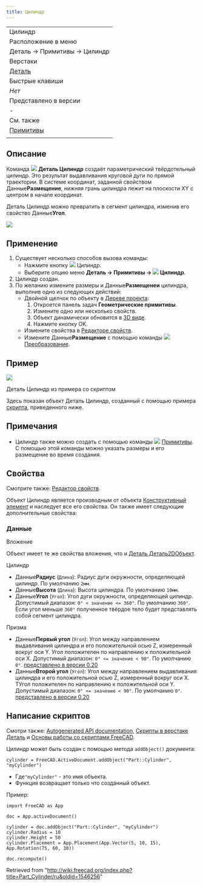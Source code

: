 ```yaml
---
title: Цилиндр
---
```

|  |
| --- |
| Цилиндр |
| Расположение в меню |
| Деталь → Примитивы → Цилиндр |
| Верстаки |
| [Деталь](/Part_Workbench/ru "Part Workbench/ru") |
| Быстрые клавиши |
| *Нет* |
| Представлено в версии |
| - |
| См. также |
| [Примитивы](/Part_Primitives/ru "Part Primitives/ru") |
|  |

## Описание

Команда ![](/images/Part_Cylinder.svg) **Деталь Цилиндр** создаёт параметрический твёрдотельный цилиндр. Это результат выдавливания круговой дуги по прямой траектории. В системе координат, заданной свойством Данные**Размещение**, нижняя грань цилиндра лежит на плоскости XY с центром в начале координат.

Деталь Цилиндр можно превратить в сегмент цилиндра, изменив его свойство Данные**Угол**.

![](/images/Part_Cylinder_Example.png)

## Применение

1. Существует несколько способов вызова команды:
   * Нажмите кнопку ![](/images/Part_Cylinder.svg) Цилиндр.
   * Выберите опцию меню **Деталь → Примитивы → ![](/images/Part_Cylinder.svg) Цилиндр**.
2. Цилиндр создан.
3. По желанию измените размеры и Данные**Размещенеи** цилиндра, выполнив одно из следующих действий:
   * Двойной щелчок по объекту в [Дереве проекта](/Tree_view/ru "Tree view/ru"):
     1. Откроется панель задач **Геометрические примитивы**.
     2. Измените одно или несколько свойств.
     3. Объект динамически обновится в [3D виде](/3D_view/ru "3D view/ru").
     4. Нажмите кнопку OK.
   * Измените свойства в [Редакторе свойств](/Property_editor/ru "Property editor/ru").
   * Измените Данные**Размещение** с помощью команды ![](/images/Std_TransformManip.svg) [Преобразование](/Std_TransformManip/ru "Std TransformManip/ru").

## Пример

![](/images/Part_Cylinder_Scripting_Example.png)

Деталь Цилиндр из примера со скриптом

Здесь показан объект Деталь Цилиндр, созданный с помощью примера [скрипта](#Scripting), приведенного ниже.

## Примечания

* Цилиндр также можно создать с помощью команды ![](/images/Part_Primitives.svg) [Примитивы](/Part_Primitives/ru "Part Primitives/ru"). С помощью этой команды можно указать размеры и его размещение во время создания.

## Свойства

Смотрите также: [Редактор свойств](/Property_editor/ru "Property editor/ru").

Объект Цилиндр является производным от объекта [Конструктивный элемент](/Part_Feature/ru "Part Feature/ru") и наследует все его свойства. Он также имеет следующие дополнительные свойства:

### Данные

Вложение

Объект имеет те же свойства вложения, что и [Деталь Деталь2DОбъект](/Part_Part2DObject#Data/ru "Part Part2DObject").

Цилиндр

* Данные**Радиус** (`Длина`): Радиус дуги окружности, определяющей цилиндр. По умолчанию `2мм`.
* Данные**Высота** (`Длина`): Высота цилиндра. По умолчанию `10мм`.
* Данные**Угол** (`Угол`): Угол дуги окружности, определяющей цилиндр. Допустимый диапазон: `0° < значение <= 360°`. По умолчанию `360°`. Если угол меньше `360°` полученное твёрдое тело будет представлять собой сегмент цилиндра.

Призма

* Данные**Первый угол** (`Угол`): Угол между направлением выдавливания цилиндра и его положительной осью Z, измеренный вокруг оси Y. Угол положителен по направлению к положительной оси X. Допустимый диапазон: `0° <= значение < 90°`. По умолчанию `0°`. [представлено в версии 0.20](/Release_notes_0.20/ru "Release notes 0.20/ru")
* Данные**Второй угол** (`Угол`): Угол между направлением выдавливания цилиндра и его положительной осью Z, измеренный вокруг оси X. TУгол положителен по направлению к положительной оси Y. Допустимый диапазон: `0° <= значение < 90°`. По умолчанию `0°`. [представлено в версии 0.20](/Release_notes_0.20/ru "Release notes 0.20/ru")

## Написание скриптов

Смотри также: [Autogenerated API documentation](https://freecad.github.io/SourceDoc/), [Скрипты в верстаке Деталь](/Part_scripting/ru "Part scripting/ru") и [Основы работы со скриптами FreeCAD](/FreeCAD_Scripting_Basics/ru "FreeCAD Scripting Basics/ru").

Цилиндр может быть создан с помощью метода `addObject()` документа:

```
cylinder = FreeCAD.ActiveDocument.addObject("Part::Cylinder", "myCylinder")

```

* Где`"myCylinder"` - это имя объекта.
* Функция возвращает только что созданный объект.

Пример:

```
import FreeCAD as App

doc = App.activeDocument()

cylinder = doc.addObject("Part::Cylinder", "myCylinder")
cylinder.Radius = 10
cylinder.Height = 50
cylinder.Placement = App.Placement(App.Vector(5, 10, 15), App.Rotation(75, 60, 30))

doc.recompute()

```

Retrieved from "<http://wiki.freecad.org/index.php?title=Part_Cylinder/ru&oldid=1546256>"